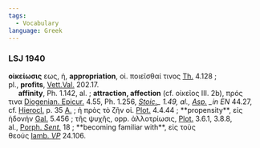 ```yaml
---
tags:
  - Vocabulary
language: Greek
---
```

### LSJ 1940

**οἰκείωσις** εως, ἡ, **appropriation**, οἰ. ποιεῖσθαί τινος [Th.](https://outils.biblissima.fr/ajax/eulexis/data/Liste_Auteurs_LSJ/index.htm#Th.) 4.128 ; pl., **profits**, [Vett.Val.](https://outils.biblissima.fr/ajax/eulexis/data/Liste_Auteurs_LSJ/index.htm#Vett._Val.) 202.17.  
     **affinity**, Ph. 1.142, al. ; **attraction, affection** (cf. οἰκεῖος III. 2b), πρός τινα [Diogenian. Epicur.](https://outils.biblissima.fr/ajax/eulexis/data/Liste_Auteurs_LSJ/index.htm#Diogenian._Epicur.) 4.55, Ph. 1.256, _[Stoic.](https://outils.biblissima.fr/ajax/eulexis/data/Liste_Auteurs_LSJ/index.htm#Stoic.)_ 1.49, al., [Asp.](https://outils.biblissima.fr/ajax/eulexis/data/Liste_Auteurs_LSJ/index.htm#Asp.) _in EN_ 44.27, cf. [Hierocl.](https://outils.biblissima.fr/ajax/eulexis/data/Liste_Auteurs_LSJ/index.htm#Hierocl.) p. 35 [A.](https://outils.biblissima.fr/ajax/eulexis/data/Liste_Auteurs_LSJ/index.htm#A.) ; ἡ πρὸς τὸ ζῆν οἰ. [Plot.](https://outils.biblissima.fr/ajax/eulexis/data/Liste_Auteurs_LSJ/index.htm#Plot.) 4.4.44 ; **propensity**, εἰς ἡδονήν [Gal.](https://outils.biblissima.fr/ajax/eulexis/data/Liste_Auteurs_LSJ/index.htm#Gal.) 5.456 ; τῆς ψυχῆς, opp. ἀλλοτρίωσις, [Plot.](https://outils.biblissima.fr/ajax/eulexis/data/Liste_Auteurs_LSJ/index.htm#Plot.) 3.6.1, 3.8.8, al., [Porph. _Sent._](https://outils.biblissima.fr/ajax/eulexis/data/Liste_Auteurs_LSJ/index.htm#Porph._Sent.) 18 ; **becoming familiar with**, εἰς τοὺς θεούς [Iamb. _VP_](https://outils.biblissima.fr/ajax/eulexis/data/Liste_Auteurs_LSJ/index.htm#Iamb._VP) 24.106.
     